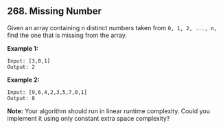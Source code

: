 ## 268. Missing Number

Given an array containing n distinct numbers taken from `0, 1, 2, ..., n,` find the one that is missing from the array.

**Example 1:**
```
Input: [3,0,1]
Output: 2
```

**Example 2:**
```
Input: [9,6,4,2,3,5,7,0,1]
Output: 8
```

**Note:**
Your algorithm should run in linear runtime complexity. Could you implement it using only constant extra space complexity?
